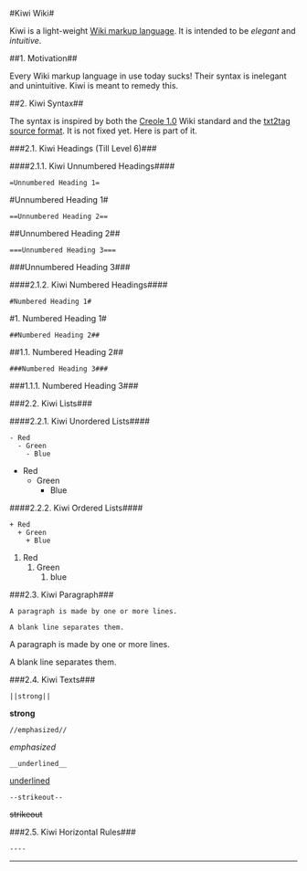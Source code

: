 #Kiwi Wiki#

Kiwi is a light-weight [Wiki markup
language](http://c2.com/cgi/wiki?WikiMarkupLanguage).  It is intended to be
*elegant* and *intuitive*.

##1. Motivation##

Every Wiki markup language in use today sucks!  Their syntax is inelegant and
unintuitive.  Kiwi is meant to remedy this.

##2. Kiwi Syntax##

The syntax is inspired by both the [Creole
1.0](http://www.wikicreole.org/wiki/Creole1.0) Wiki standard and the [txt2tag
source format](http://txt2tags.org/manpage.html#markup).  It is not fixed yet.
Here is part of it.

###2.1. Kiwi Headings (Till Level 6)###

####2.1.1. Kiwi Unnumbered Headings####

    =Unnumbered Heading 1=
#Unnumbered Heading 1#

    ==Unnumbered Heading 2==
##Unnumbered Heading 2##

    ===Unnumbered Heading 3===
###Unnumbered Heading 3###

####2.1.2. Kiwi Numbered Headings####

    #Numbered Heading 1#
#1. Numbered Heading 1#

    ##Numbered Heading 2##
##1.1. Numbered Heading 2##

    ###Numbered Heading 3###
###1.1.1. Numbered Heading 3###

###2.2. Kiwi Lists###

####2.2.1. Kiwi Unordered Lists####

    - Red
      - Green
        - Blue

* Red
   * Green
      * Blue

####2.2.2. Kiwi Ordered Lists####

    + Red
      + Green
        + Blue

1. Red
   1. Green
      1. blue

###2.3. Kiwi Paragraph###

    A paragraph is made by one or more lines.

    A blank line separates them.

A paragraph is made by one or more lines.

A blank line separates them.

###2.4. Kiwi Texts###

    ||strong||

**strong**

    //emphasized//

*emphasized*

    __underlined__

<u>underlined</u>

    --strikeout--

<strike>strikeout</strike>

###2.5. Kiwi Horizontal Rules###

    ----

----

